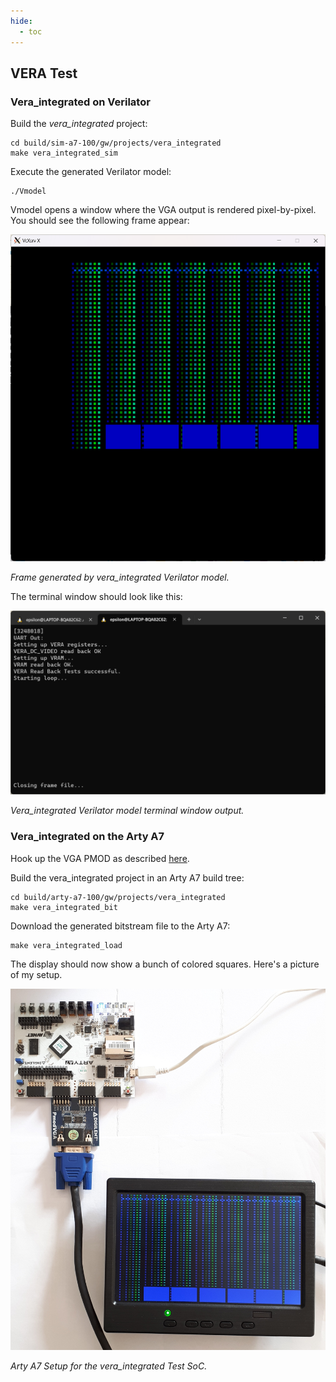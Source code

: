 ```yaml
---
hide:
  - toc
---
```


## VERA Test

### Vera_integrated on Verilator

Build the *vera_integrated* project:
```
cd build/sim-a7-100/gw/projects/vera_integrated
make vera_integrated_sim
```
Execute the generated Verilator model:
```
./Vmodel
```
Vmodel opens a window where the VGA output is rendered pixel-by-pixel. You should see the following frame appear:

![Frame Generated by vera_integrated Vmodel.](assets/vera_integrated_frame.png)

*Frame generated by vera_integrated Verilator model.*

The terminal window should look like this:

![vera_integrated terminal window.](assets/vera_integrated_terminal_window.png)

*Vera_integrated Verilator model terminal window output.*

### Vera_integrated on the Arty A7

Hook up the VGA PMOD as described [here](pmods.md#vga-pmod).

Build the vera_integrated project in an Arty A7 build tree:
```
cd build/arty-a7-100/gw/projects/vera_integrated
make vera_integrated_bit
```

Download the generated bitstream file to the Arty A7:
```
make vera_integrated_load
```

The display should now show a bunch of colored squares. Here's a picture of my setup.

![Arty A7 Setup for vera_integrated Test SoC.](assets/vera_fpga_test_setup.jpg)

*Arty A7 Setup for the vera_integrated Test SoC.*
